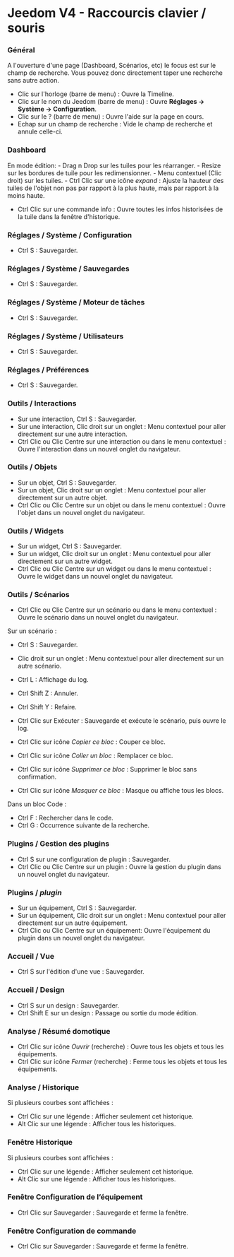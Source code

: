 # Jeedom V4 - Raccourcis clavier / souris

### Général

A l'ouverture d'une page (Dashboard, Scénarios, etc) le focus est sur le champ de recherche. Vous pouvez donc directement taper une recherche sans autre action.

- Clic sur l'horloge (barre de menu) : Ouvre la Timeline.
- Clic sur le nom du Jeedom (barre de menu)  : Ouvre **Réglages → Système → Configuration**.
- Clic sur le ?  (barre de menu)  : Ouvre l'aide sur la page en cours.
- Echap sur un champ de recherche : Vide le champ de recherche et annule celle-ci.

### Dashboard
En mode édition:
	- Drag n Drop sur les tuiles pour les réarranger.
	- Resize sur les bordures de tuile pour les redimensionner.
	- Menu contextuel (Clic droit) sur les tuiles.
	- Ctrl Clic sur une icône *expand* : Ajuste la hauteur des tuiles de l'objet non pas par rapport à la plus haute, mais par rapport à la moins haute.

- Ctrl Clic sur une commande info : Ouvre toutes les infos historisées de la tuile dans la fenêtre d'historique.

### Réglages / Système / Configuration
- Ctrl S : Sauvegarder.

### Réglages / Système / Sauvegardes
- Ctrl S : Sauvegarder.

### Réglages / Système / Moteur de tâches
- Ctrl S : Sauvegarder.

### Réglages / Système / Utilisateurs
- Ctrl S : Sauvegarder.

### Réglages / Préférences
- Ctrl S : Sauvegarder.

### Outils / Interactions
- Sur une interaction, Ctrl S : Sauvegarder.
- Sur une interaction, Clic droit sur un onglet : Menu contextuel pour aller directement sur une autre interaction.
- Ctrl Clic ou Clic Centre sur une interaction ou dans le menu contextuel : Ouvre l'interaction dans un nouvel onglet du navigateur.

### Outils / Objets
- Sur un objet, Ctrl S : Sauvegarder.
- Sur un objet, Clic droit sur un onglet : Menu contextuel pour aller directement sur un autre objet.
- Ctrl Clic ou Clic Centre sur un objet ou dans le menu contextuel : Ouvre l'objet dans un nouvel onglet du navigateur.

### Outils / Widgets
- Sur un widget, Ctrl S : Sauvegarder.
- Sur un widget, Clic droit sur un onglet : Menu contextuel pour aller directement sur un autre widget.
- Ctrl Clic ou Clic Centre sur un widget ou dans le menu contextuel : Ouvre le widget dans un nouvel onglet du navigateur.

### Outils / Scénarios
- Ctrl Clic ou Clic Centre sur un scénario ou dans le menu contextuel : Ouvre le scénario dans un nouvel onglet du navigateur.

Sur un scénario :
- Ctrl S : Sauvegarder.
- Clic droit sur un onglet : Menu contextuel pour aller directement sur un autre scénario.
- Ctrl L : Affichage du log.
- Ctrl Shift Z : Annuler.
- Ctrl Shift Y : Refaire.

- Ctrl Clic sur Exécuter : Sauvegarde et exécute le scénario, puis ouvre le log.
- Ctrl Clic sur icône *Copier ce bloc* : Couper ce bloc.
- Ctrl Clic sur icône *Coller un bloc* : Remplacer ce bloc.
- Ctrl Clic sur icône *Supprimer ce bloc* : Supprimer le bloc sans confirmation.
- Ctrl Clic sur icône *Masquer ce bloc* : Masque ou affiche tous les blocs.

Dans un bloc Code :
- Ctrl F : Rechercher dans le code.
- Ctrl G : Occurrence suivante de la recherche.

### Plugins / Gestion des plugins
- Ctrl S sur une configuration de plugin : Sauvegarder.
- Ctrl Clic ou Clic Centre sur un plugin : Ouvre la gestion du plugin dans un nouvel onglet du navigateur.

### Plugins / *plugin*
- Sur un équipement, Ctrl S  : Sauvegarder.
- Sur un équipement, Clic droit sur un onglet : Menu contextuel pour aller directement sur un autre équipement.
- Ctrl Clic ou Clic Centre sur un équipement: Ouvre l'équipement du plugin dans un nouvel onglet du navigateur.

### Accueil / Vue
- Ctrl S sur l'édition d'une vue : Sauvegarder.

### Accueil / Design
- Ctrl S sur un design : Sauvegarder.
- Ctrl Shift E sur un design : Passage ou sortie du mode édition.

### Analyse / Résumé domotique
- Ctrl Clic sur icône *Ouvrir* (recherche) : Ouvre tous les objets et tous les équipements.
- Ctrl Clic sur icône *Fermer* (recherche) : Ferme tous les objets et tous les équipements.

### Analyse / Historique
Si plusieurs courbes sont affichées :
- Ctrl Clic sur une légende : Afficher seulement cet historique.
- Alt Clic sur une légende : Afficher tous les historiques.

### Fenêtre Historique
Si plusieurs courbes sont affichées :
- Ctrl Clic sur une légende : Afficher seulement cet historique.
- Alt Clic sur une légende : Afficher tous les historiques.

### Fenêtre Configuration de l’équipement
- Ctrl Clic sur Sauvegarder : Sauvegarde et ferme la fenêtre.

### Fenêtre Configuration de commande
- Ctrl Clic sur Sauvegarder : Sauvegarde et ferme la fenêtre.
